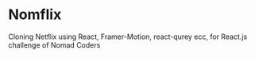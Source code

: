 # Nomflix

Cloning Netflix using React, Framer-Motion, react-qurey ecc, for React.js challenge of Nomad Coders